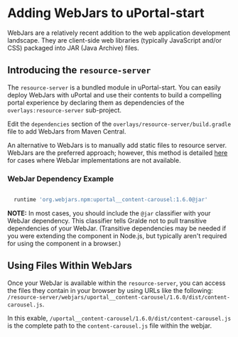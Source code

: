 # Adding WebJars to uPortal-start

WebJars are a relatively recent addition to the web application development landscape.  They are
client-side web libraries (typically JavaScript and/or CSS) packaged into JAR (Java Archive) files.

## Introducing the `resource-server`

The `resource-server` is a bundled module in uPortal-start.  You can easily deploy WebJars with
uPortal and use their contents to build a compelling portal experience by declaring them as
dependencies of the `overlays:resource-server` sub-project.

Edit the `dependencies` section of the `overlays/resource-server/build.gradle` file to add WebJars
from Maven Central.

An alternative to WebJars is to manually add static files to resource server. WebJars are the
preferred approach; however, this method is detailed [here](resource-server.md) for cases where
WebJar implementations are not available.

### WebJar Dependency Example

```gradle

  runtime 'org.webjars.npm:uportal__content-carousel:1.6.0@jar'
```

**NOTE:** In most cases, you should include the `@jar` classifier with your WebJar dependency.  This
classifier tells Gralde not to pull transitive dependencies of your WebJar.  (Transitive
dependencies may be needed if you were extending the component in Node.js, but typically aren't
required for using the component in a browser.)

## Using Files Within WebJars

Once your WebJar is available within the `resource-server`, you can access the files they contain in
your browser by using URLs like the following:
`/resource-server/webjars/uportal__content-carousel/1.6.0/dist/content-carousel.js`.

In this exable, `/uportal__content-carousel/1.6.0/dist/content-carousel.js` is the complete path to
the `content-carousel.js` file within the webjar.